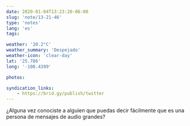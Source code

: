 ```yaml
---
date: 2020-01-04T13:23:20-06:00
slug: 'note/13-21-46'
type: 'notes'
lang: 'es'
tags:

weather: '20.2°C'
weather_summary: 'Despejado'
weather-icon: 'clear-day'
lat: '25.786'
long: '-100.4399'

photos:

syndication_links:
    - https://brid.gy/publish/twitter
---
```

¿Alguna vez conociste a alguien que puedas decir fácilmente que es una persona de mensajes de audio grandes?